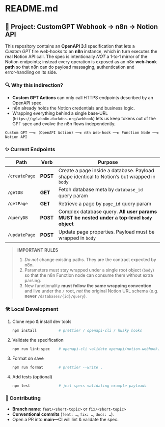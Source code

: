 # README.md

## 📑 Project: CustomGPT Webhook → n8n → Notion API

This repository contains an **OpenAPI 3.1** specification that lets a *Custom GPT* fire web‑hooks to an **n8n** instance, which in turn executes the real Notion API call.
The spec is intentionally *NOT* a 1‑to‑1 mirror of the Notion endpoints; instead every operation is exposed as an n8n **web‑hook path** so that n8n can do payload massaging, authentication and error‑handling on its side.

### 🔍 Why this indirection?

* **Custom GPT Actions** can only call HTTPS endpoints described by an OpenAPI spec.
* n8n already holds the Notion credentials and business logic.
* Wrapping everything behind a single base‑URL (`https://qylabn8n.duckdns.org/webhook`) lets us keep tokens out of the GPT spec and evolve the n8n flows independently.

```
Custom GPT ──► (OpenAPI Action) ──► n8n Web‑hook ──► Function Node ──► Notion API
```

### ✨ Current Endpoints

| Path          | Verb     | Purpose                                                                                     |
| ------------- | -------- | ------------------------------------------------------------------------------------------- |
| `/createPage` | **POST** | Create a page inside a database. Payload shape identical to Notion’s but wrapped in `body` |
| `/getDB`      | **GET**  | Fetch database meta by `database_id` query param |
| `/getPage`    | **GET**  | Retrieve a page by `page_id` query param |
| `/queryDB`    | **POST** | Complex database query.  **All user params MUST be nested under a top‑level `body` object** |
| `/updatePage` | **POST** | Update page properties. Payload must be wrapped in `body` |

> **IMPORTANT RULES**
>
> 1. *Do not* change existing paths. They are the contract expected by n8n.
> 2. Parameters must stay wrapped under a single root object (`body`) so that the n8n Function node can consume them without extra parsing.
> 3. New functionality **must follow the same wrapping convention** and live under the `/` root, *not* the original Notion URL schema (e.g. **never** `/databases/{id}/query`).

### 🛠 Local Development

1. Clone repo & install dev tools

   ```bash
   npm install          # prettier / openapi‑cli / husky hooks
   ```
2. Validate the specification

   ```bash
   npm run lint:spec    # openapi-cli validate openapi/notion-webhook.json
   ```
3. Format on save

   ```bash
   npm run format       # prettier --write .
   ```
4. Add tests (optional)

   ```bash
   npm test             # jest specs validating example payloads
   ```

### 🤝 Contributing

* **Branch name**: `feat/<short-topic>` or `fix/<short-topic>`
* **Conventional commits** (`feat: …`, `fix: …`, `docs: …`).
* Open a PR into **main**—CI will lint & validate the spec.

